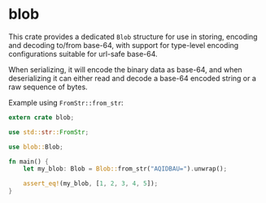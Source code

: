 blob
====

This crate provides a dedicated `Blob` structure for use in storing,
encoding and decoding to/from base-64, with support for type-level encoding
configurations suitable for url-safe base-64.

When serializing, it will encode the binary data as base-64, and when deserializing it
can either read and decode a base-64 encoded string or a raw sequence of bytes.

Example using `FromStr::from_str`:

```rust
extern crate blob;

use std::str::FromStr;

use blob::Blob;

fn main() {
    let my_blob: Blob = Blob::from_str("AQIDBAU=").unwrap();

    assert_eq!(my_blob, [1, 2, 3, 4, 5]);
}
```